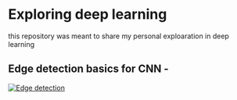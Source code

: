 # Exploring deep learning
this repository was meant to share my personal exploaration in deep learning

## Edge detection basics for CNN -

[![Edge detection](https://img.shields.io/badge/render-nbviewer-orange.svg)](https://nbviewer.jupyter.org/github/c17hawke/Exploring_deep_learning/blob/master/edge%20detection%20basics/demo_codes_for_edge_detection.ipynb)

